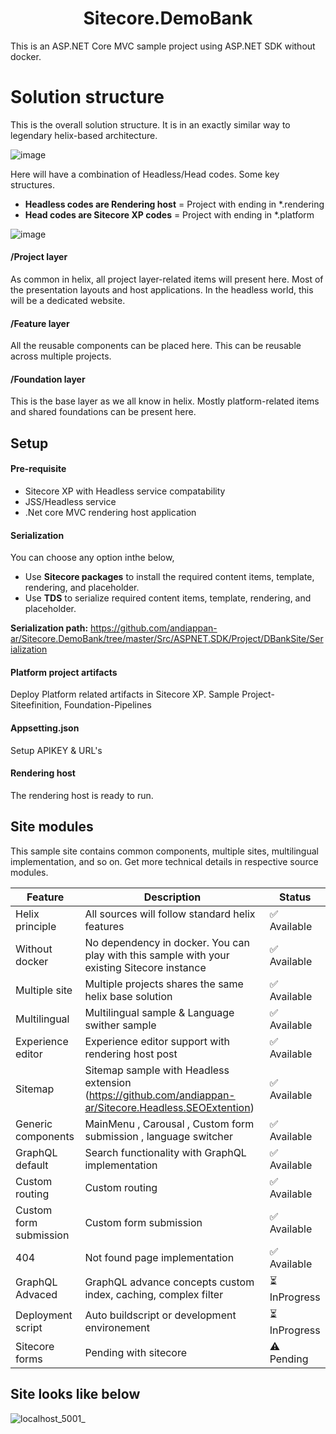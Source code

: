 <h1 align="center">Sitecore.DemoBank</h1>
This is an ASP.NET Core MVC sample project using ASP.NET SDK without docker.

# Solution structure
This is the overall solution structure. It is in an exactly similar way to legendary helix-based architecture. 

![image](https://user-images.githubusercontent.com/11770345/159176124-7f5d23af-d764-4bc9-9f6c-183355ac5002.png)

Here will have a combination of Headless/Head codes. Some key structures.

* **Headless codes are Rendering host** = Project with ending in *.rendering
* **Head codes are Sitecore XP codes** = Project with ending in *.platform

![image](https://user-images.githubusercontent.com/11770345/159176286-be905379-a6e2-4632-b29a-2e04c343a314.png)


#### /Project layer
As common in helix, all project layer-related items will present here. Most of the presentation layouts and host applications. In the headless world, this will be a dedicated website.

#### /Feature layer
All the reusable components can be placed here. This can be reusable across multiple projects.

#### /Foundation layer
This is the base layer as we all know in helix. Mostly platform-related items and shared foundations can be present here.

## Setup
#### Pre-requisite
* Sitecore XP with Headless service compatability
* JSS/Headless service
* .Net core MVC rendering host application

#### Serialization
You can choose any option inthe below,
* Use **Sitecore packages** to install the required content items, template, rendering, and placeholder.
* Use **TDS** to serialize required content items, template, rendering, and placeholder.

**Serialization path:** https://github.com/andiappan-ar/Sitecore.DemoBank/tree/master/Src/ASPNET.SDK/Project/DBankSite/Serialization

#### Platform project artifacts
Deploy Platform related artifacts in Sitecore XP. Sample Project-Siteefinition, Foundation-Pipelines

#### Appsetting.json
Setup APIKEY & URL's

#### Rendering host
The rendering host is ready to run.

## Site modules
This sample site contains common components, multiple sites, multilingual implementation, and so on.
Get more technical details in respective source modules.

| Feature  | Description | Status |
| ------------- | ------------- | ------------- |
| Helix principle  | All sources will follow standard helix features  | ✅	Available |
| Without docker  | No dependency in docker. You can play with this sample with your existing Sitecore instance  | ✅	Available |
| Multiple site  | Multiple projects shares the same helix base solution  | ✅	Available |
| Multilingual  | Multilingual sample & Language swither sample  | ✅	Available |
| Experience editor  | Experience editor support with rendering host post  | ✅	Available |
| Sitemap  | Sitemap sample with Headless extension (https://github.com/andiappan-ar/Sitecore.Headless.SEOExtention)  | ✅	Available |
| Generic components  | MainMenu , Carousal , Custom form submission , language switcher| ✅	Available |
| GraphQL default  | Search functionality with GraphQL implementation | ✅	Available |
| Custom routing  | Custom routing| ✅	Available |
| Custom form submission  | Custom form submission| ✅	Available |
| 404  | Not found page implementation| ✅	Available |
| GraphQL Advaced  | GraphQL advance concepts custom index, caching, complex filter | ⏳	InProgress |
| Deployment script  | Auto buildscript or development environement | ⏳	InProgress |
| Sitecore forms  | Pending with sitecore | ⚠️	Pending |

## Site looks like below

![localhost_5001_](https://user-images.githubusercontent.com/11770345/159174749-00fe05c5-12b5-4919-9aa7-0c3e3e258cff.png)
